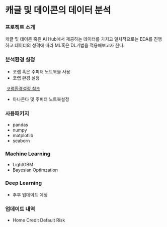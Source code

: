 # 캐글 및 데이콘의 데이터 분석

### 프로젝트 소개

캐글 및 데이콘 혹은 AI Hub에서 제공하는 데이터를 가지고 일차적으로는 EDA를 진행하고 데이터의 성격에 따라 ML혹은 DL기법을 적용해보고자 한다.

### 분석환경 설정

* 코랩 혹은 주피터 노트북을 사용
* 코랩 환경 설정

​       [코랩환경설정 참조](https://colab.research.google.com/notebooks/intro.ipynbhttps://colab.research.google.com/notebooks/intro.ipynb)

* 아나콘다 및 주피터 노트북설정

### 사용패키지

* pandas
* numpy
* matplotlib
* seaborn

### Machine Learning

* LightGBM
* Bayesian Optimzation

### Deep Learning

* 추후 업데이트 예정

### 업데이트 내역

* Home Credit Default Risk

